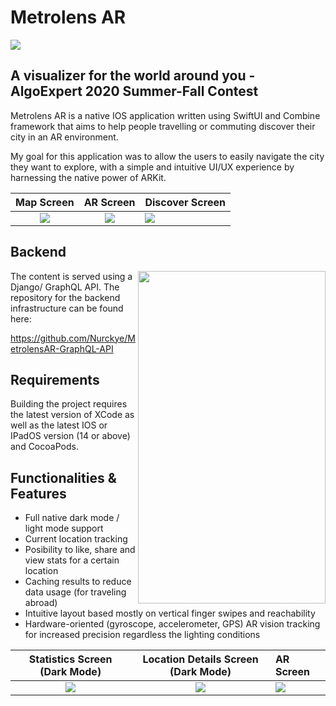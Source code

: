 # Metrolens AR
![](https://github.com/Nurckye/MetrolensAR/blob/master/gh-assets/logo.png) 

## A visualizer for the world around you - AlgoExpert 2020 Summer-Fall Contest



Metrolens AR is a native IOS application written using SwiftUI and Combine framework that aims to help people travelling or commuting discover their city in an AR environment. 

My goal for this application was to allow the users to easily navigate the city they want to explore, with a simple and intuitive UI/UX experience by harnessing the native power of ARKit.



Map Screen           |  AR Screen       |                Discover Screen
:-------------------------:|:-------------------------: | :-------------------------
![](https://github.com/Nurckye/MetrolensAR/blob/master/gh-assets/IMG_0094.PNG)  |  ![](https://github.com/Nurckye/MetrolensAR/blob/master/gh-assets/IMG_0097.PNG) | ![](https://github.com/Nurckye/MetrolensAR/blob/master/gh-assets/IMG_0095.PNG)

## Backend
<img align="right" width="300" height="532" src="https://github.com/Nurckye/Metrolens-AR/blob/master/gh-assets/metrolens-small.gif" />

The content is served using a Django/ GraphQL API. The repository for the backend infrastructure can be found here: 

https://github.com/Nurckye/MetrolensAR-GraphQL-API

## Requirements
Building the project requires the latest version of XCode as well as the latest IOS or IPadOS version (14 or above) and CocoaPods.

## Functionalities & Features

* Full native dark mode / light mode support
* Current location tracking
* Posibility to like, share and view stats for a certain location
* Caching results to reduce data usage (for traveling abroad)
* Intuitive layout based mostly on vertical finger swipes and reachability
* Hardware-oriented (gyroscope, accelerometer, GPS) AR vision tracking for increased precision regardless the lighting conditions 

Statistics Screen (Dark Mode)           |  Location Details Screen (Dark Mode)      | AR Screen
:-------------------------: | :-------------------------: | :-------------------------
![](https://github.com/Nurckye/MetrolensAR/blob/master/gh-assets/IMG_0100.PNG)  |  ![](https://github.com/Nurckye/MetrolensAR/blob/master/gh-assets/IMG_0103.PNG) |  ![](https://github.com/Nurckye/MetrolensAR/blob/master/gh-assets/IMG_0098.PNG) 


